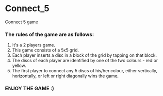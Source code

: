 # Connect_5
Connect 5 game

### The rules of the game are as follows: 
1. It's a 2 players game.
2. This game consists of a 5x5 grid.
3. Each player inserts a disc in a block of the grid by tapping on that block.
4. The discs of each player are identified by one of the two colours - red or yellow.
5. The first player to connect any 5 discs of his/her colour, either vertically, horizontally, or left or right diagonally wins the game.

### ENJOY THE GAME :)
